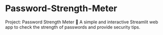 # Password-Strength-Meter
Project: Password Strength Meter 
🔐 A simple and interactive Streamlit web app to check the strength of passwords and provide security tips.
